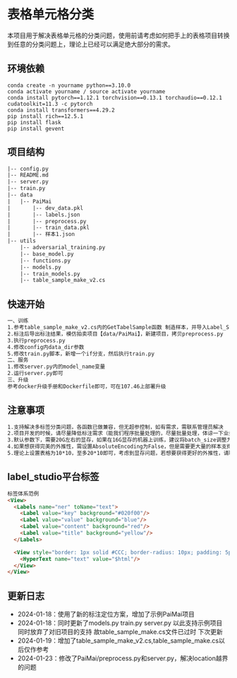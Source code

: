 # 表格单元格分类
本项目用于解决表格单元格的分类问题，使用前请考虑如何把手上的表格项目转换到任意的分类问题上，理论上已经可以满足绝大部分的需求。


## 环境依赖
```
conda create -n yourname python==3.10.0
conda activate yourname / source activate yourname
conda install pytorch==1.12.1 torchvision==0.13.1 torchaudio==0.12.1 cudatoolkit=11.3 -c pytorch
conda install transformers==4.29.2
pip install rich==12.5.1
pip install flask
pip install gevent
```

## 项目结构
```html
|-- config.py
|-- README.md
|-- server.py
|-- train.py
|-- data
|   |-- PaiMai
|       |-- dev_data.pkl
|       |-- labels.json
|       |-- preprocess.py
|       |-- train_data.pkl
|       |-- 样本1.json
|-- utils
    |-- adversarial_training.py
    |-- base_model.py
    |-- functions.py
    |-- models.py
    |-- train_models.py
    |-- table_sample_make_v2.cs
```

## 快速开始

```html
一、训练
1.参考table_sample_make_v2.cs内的GetTabelSample函数 制造样本，并导入Label_Studio平台
2.标注后导出标注结果，模仿拍卖项目【data/PaiMai】，新建项目，拷贝preprocess.py
3.执行preprocess.py
4.修改config内data_dir参数
5.修改train.py脚本，新增一个if分支，然后执行train.py
二、服务
1.修改server.py内的model_name变量
2.运行server.py即可
三、升级
参考docker升级手册和Dockerfile即可，可在107.46上部署升级
```

## 注意事项

```html
1.支持解决多标签分类问题，各函数已做兼容，但无超参控制，如有需求，需联系管理员解决
2.项目开发的时候，请尽量降低标注需求（能我们程序批量处理的，尽量批量处理，体谅一下业务的难处~）
3.默认参数下，需要20G左右的显存，如果在16G显存的机器上训练，建议将batch_size调整为2或4，在8G显存的机器上训练，建议将fine_tuning参数调整为False（训练显存会降到4个G以内），或者改用小模型，而不是bert-base，简单业务场景，建议robert-small
4.如果想获得完美的外推性，需设置AbsoluteEncoding为False，但是需要更大量的样本支撑，一般情况下设置为True，外推性也足以应对绝大部分场景
5.理论上设置表格为10*10，至多20*10即可，考虑到显存问题，若想要获得更好的外推性，请联系管理员解决
```

## label_studio平台标签

```html
标签体系范例
<View>
  <Labels name="ner" toName="text">
    <Label value="key" background="#020f00"/>
    <Label value="value" background="blue"/>
    <Label value="content" background="red"/>
    <Label value="title" background="yellow"/>
  </Labels>

  <View style="border: 1px solid #CCC; border-radius: 10px; padding: 5px">
    <HyperText name="text" value="$html"/>
  </View>
</View>
```

## 更新日志
 - 2024-01-18：使用了新的标注定位方案，增加了示例PaiMai项目
 - 2024-01-18：同时更新了models.py train.py server.py 以此支持示例项目 同时放弃了对旧项目的支持 故table_sample_make.cs文件已过时 下次更新
 - 2024-01-19：增加了table_sample_make_v2.cs,table_sample_make.cs以后仅作参考
 - 2024-01-23：修改了PaiMai/preprocess.py和server.py，解决location越界的问题
